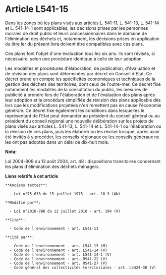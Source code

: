 # Article L541-15

Dans les zones où les plans visés aux articles L. 541-11, L. 541-13, L. 541-14 et L. 541-14-1  sont applicables, les
décisions prises par les personnes morales de droit public et leurs concessionnaires dans le domaine de l'élimination des
déchets et, notamment, les décisions prises en application du titre Ier du présent livre doivent être compatibles avec ces
plans.

Ces plans font l'objet d'une évaluation  tous les six ans. Ils sont révisés, si nécessaire, selon une procédure  identique à
celle de leur adoption.

Les modalités et procédures d'élaboration, de  publication, d'évaluation et de révision des plans sont déterminées par
décret en Conseil d'Etat. Ce décret prend en compte les spécificités  économiques et techniques de la gestion des déchets des
territoires,  dont ceux de l'outre-mer. Ce décret fixe notamment les modalités de la  consultation du public, les mesures de
publicité à prendre lors de  l'élaboration et de l'évaluation des plans après leur adoption et la  procédure simplifiée de
révision des plans applicable dès lors que les  modifications projetées n'en remettent pas en cause l'économie générale.  Ce
décret fixe également les conditions dans lesquelles le représentant  de l'Etat peut demander au président du conseil général
ou au président  du conseil régional une nouvelle délibération sur les projets de plans  visés aux articles L. 541-13, L.
541-14 et L. 541-14-1 ou l'élaboration  ou la révision de ces plans, puis les élaborer ou les réviser lorsque,  après avoir
été invités à y procéder, les conseils régionaux ou les  conseils généraux ne les ont pas adoptés dans un délai de dix-huit
mois.

**Nota:**

Loi 2004-809 du 13 août 2004, art. 48 : dispositions transitoires concernant les plans d'élimination des déchets ménagers.

**Liens relatifs à cet article**

	**Anciens textes**:

	  - Loi n°75-633 du 15 juillet 1975 - art. 10-3 (Ab)

	**Modifié par**:

	  - Loi n°2010-788 du 12 juillet 2010 - art. 194 (V)

	**Cite**:

	  - Code de l'environnement - art. L541-11

	**Cité par**:

	  - Code de l'environnement - art. L541-13 (M)
	  - Code de l'environnement - art. L541-14 (V)
	  - Code de l'environnement - art. L541-14-1 (V)
	  - Code de l'environnement - art. R541-22 (V)
	  - Code de l'environnement - art. R541-27 (V)
	  - Code général des collectivités territoriales - art. L4424-38 (V)
